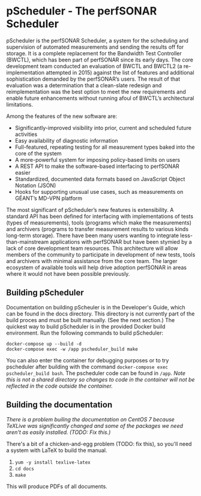 # pScheduler - The perfSONAR Scheduler

pScheduler is the perfSONAR Scheduler, a system for the scheduling and
supervision of automated measurements and sending the results off for
storage.  It is a complete replacement for the Bandwidth Test
Controller (BWCTL), which has been part of perfSONAR since its early
days.  The core development team conducted an evaluation of BWCTL and
BWCTL2 (a re-implementation attempted in 2015) against the list of
features and additional sophistication demanded by the perfSONAR’s
users.  The result of that evaluation was a determination that a
clean-slate redesign and reimplementation was the best option to meet
the new requirements and enable future enhancements without running
afoul of BWCTL’s architectural limitations.

Among the features of the new software are:
 * Significantly-improved visibility into prior, current and scheduled future activities
 * Easy availability of diagnostic information
 * Full-featured, repeating testing for all measurement types baked into the core of the system
 * A more-powerful system for imposing policy-based limits on users
 * A REST API to make the software-based interfacing to perfSONAR easier
 * Standardized, documented data formats based on JavaScript Object Notation (JSON)
 * Hooks for supporting unusual use cases, such as measurements on GÉANT’s MD-VPN platform

The most significant of pScheduler’s new features is extensibility.  A
standard API has been defined for interfacing with implementations of
tests (types of measurements), tools (programs which make the
measurements) and archivers (programs to transfer measurement results
to various kinds long-term storage).  There have been many users
wanting to integrate less-than-mainstream applications with perfSONAR
but have been stymied by a lack of core development team resources.
This architecture will allow members of the community to participate
in development of new tests, tools and archivers with minimal
assistance from the core team.  The larger ecosystem of available
tools will help drive adoption perfSONAR in areas where it would not
have been possible previously.

## Building pScheduler

Documentation on building pScheuler is in the Developer's Guide, which
can be found in the docs directory.  This directory is not currently
part of the build proces and must be built manually.  (See the next
section.) The quickest way to build pScheduler is in the provided Docker
build environment. Run the following commands to build pScheduler:

```
docker-compose up --build -d
docker-compose exec -w /app pscheduler_build make
```

You can also enter the container for debugging purposes or to try pscheduler
after building with the command `docker-compose exec pscheduler_build bash`.
The pscheduler code can be found in `/app`. *Note this is not a shared directory so
changes to code in the container will not be reflected in the code outside the 
container.*


## Building the documentation

_There is a problem builing the documentation on CentOS 7 because
TeXLive was significantly changed and some of the packages we need
aren't as easily installed.  (TODO: Fix this.)_

There's a bit of a chicken-and-egg problem (TODO: fix this), so you'll
need a system with LaTeX to build the manual.

1. `yum -y install texlive-latex`
2. `cd docs`
3. `make`

This will produce PDFs of all documents.
